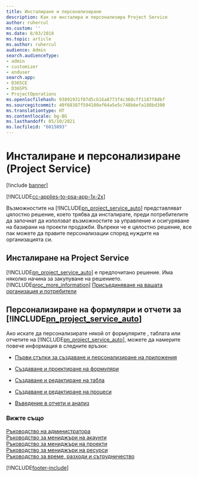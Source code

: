 ```yaml
---
title: Инсталиране и персонализиране
description: Как се инсталира и персонализира Project Service
author: ruhercul
ms.custom: ''
ms.date: 8/03/2018
ms.topic: article
ms.author: ruhercul
audience: Admin
search.audienceType:
- admin
- customizer
- enduser
search.app:
- D365CE
- D365PS
- ProjectOperations
ms.openlocfilehash: 93891931f07d5cb16a8773f4c360cff1187f8dbf
ms.sourcegitcommit: 40f68387f594180af64a5e5c748b6efa188bd300
ms.translationtype: HT
ms.contentlocale: bg-BG
ms.lasthandoff: 05/10/2021
ms.locfileid: "6015093"
---
```

# <a name="install-and-customize-project-service"></a>Инсталиране и персонализиране (Project Service)

[!include [banner](../includes/psa-now-project-operations.md)]

[!INCLUDE[cc-applies-to-psa-app-1x-2x](../includes/cc-applies-to-psa-app-1x-2x.md)]

Възможностите на [!INCLUDE[pn_project_service_auto](../includes/pn-project-service-auto.md)] представляват цялостно решение, което трябва да инсталирате, преди потребителите да започнат да използват възможностите за управление и осигуряване на базирани на проекти продажби. Въпреки че е цялостно решение, все пак можете да правите персонализации според нуждите на организацията си.  
<!-- TODO: I expect to find the information on how to get and install this here. Please find that and add it here. Same for Project Service.--> 
  
## <a name="install-project-service"></a>Инсталиране на Project Service  
 [!INCLUDE[pn_project_service_auto](../includes/pn-project-service-auto.md)] е предпочитано решение. Има няколко начина за закупуване на решението. [!INCLUDE[proc_more_information](../includes/proc-more-information.md)] [Присъединяване на вашата организация и потребители](/dynamics365/customerengagement/on-premises/admin/onboard-your-organization-and-users-to-dynamics-365-online)  
  
## <a name="customize-pn_project_service_auto-forms-and-reports"></a>Персонализиране на формуляри и отчети за [!INCLUDE[pn_project_service_auto](../includes/pn-project-service-auto.md)]  
 Ако искате да персонализирате някой от формулярите , таблата или отчетите на [!INCLUDE[pn_project_service_auto](../includes/pn-project-service-auto.md)], можете да намерите повече информация в следните връзки:  
  
- [Първи стъпки за създаване и персонализиране на приложения](/dynamics365/customerengagement/on-premises/customize/getting-started-customization)  
  
- [Създаване и проектиране на формуляри](/dynamics365/customerengagement/on-premises/customize/create-design-forms)  
  
- [Създаване и редактиране на табла](/dynamics365/customerengagement/on-premises/customize/create-edit-dashboards)  
  
- [Създаване и редактиране на процеси](/dynamics365/customerengagement/on-premises/customize/guide-staff-through-common-tasks-processes)  
  
- [Въведение в отчети и анализ](/dynamics365/customerengagement/on-premises/analytics/reporting-analytics-with-dynamics-365)  
  
### <a name="see-also"></a>Вижте също  
 [Ръководство на администратора](../psa/admin-guide.md)   
 [Ръководство за мениджъри на акаунти](../psa/account-manager-guide.md)   
 [Ръководство за мениджъри на проекти](../psa/project-manager-guide.md)   
 [Ръководство за мениджъри на ресурси](../psa/resource-manager-guide.md)   
 [Ръководство за време, разходи и сътрудничество](../psa/time-expense-collaboration-guide.md)


[!INCLUDE[footer-include](../includes/footer-banner.md)]